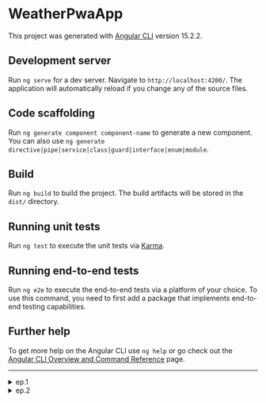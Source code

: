 # WeatherPwaApp

This project was generated with [Angular CLI](https://github.com/angular/angular-cli) version 15.2.2.

## Development server

Run `ng serve` for a dev server. Navigate to `http://localhost:4200/`. The application will automatically reload if you change any of the source files.

## Code scaffolding

Run `ng generate component component-name` to generate a new component. You can also use `ng generate directive|pipe|service|class|guard|interface|enum|module`.

## Build

Run `ng build` to build the project. The build artifacts will be stored in the `dist/` directory.

## Running unit tests

Run `ng test` to execute the unit tests via [Karma](https://karma-runner.github.io).

## Running end-to-end tests

Run `ng e2e` to execute the end-to-end tests via a platform of your choice. To use this command, you need to first add a package that implements end-to-end testing capabilities.

## Further help

To get more help on the Angular CLI use `ng help` or go check out the [Angular CLI Overview and Command Reference](https://angular.io/cli) page.

---

<details>

<summary>ep.1</summary>

- init app w scss, w/o routing

```js
mkdir ch4
cd ch4 tab
ng new weather-pwa-app --style=scss --routing=false --directory ./

```

- add indigo-pink theme w typography & animation & Angular Material

```js
ng add @angular/material --theme=indigo-pink --typography=true
--animations=true

```

```html
// --theme=indigo-pink:
<!--
./node_modules/@angular/material/prebuilt-themes/indigo-
pink.css

<link href="https://fonts.googleapis.com/icon?family=Material+Icons" rel="stylesheet">
 -->

// --typography=true:
<!-- 
<link href="https://fonts.googleapis.com/css2?family=Roboto:wght@300;400;500&display=swap" rel="stylesheet">
</head>
<body class="mat-typography">
    <app-root></app-root>
</body>

// styles.scss
html, body { height: 100%; }
body { margin: 0; font-family: Roboto, "Helvetica Neue",
sans-serif; }
 -->

// --animations=true:
<!--
..
import { BrowserAnimationsModule } from '@angular/
platform-browser/animations';
@NgModule({
imports: [
BrowserAnimationsModule
]
})
  -->
```

- add environments

```js
ng generate environments
```

</details>

<details>

<summary>ep.2</summary>

- add interface

```js
ng g i models/weather --dry-run

```

- add HTTP client

`app.module.ts`

```js
import { HttpClientModule } from "@angular/common/http";

@NgModule({
declarations: [
AppComponent
],
imports: [
HttpClientModule
]
})
```

- add service

```js
ng g s services/weather --skip-tests --dry-run
```

- add method that accept city-name & requests API f that arg-t

```js
getWeather(city:string): Observable<IWeather>{
  const options = new HttpParams()
  .set('units','metrics')
  .set('g','city')
  .set('appId','environment.apiKey')
  return this.http.get<IWeather>(
    environment.apiUrl + 'weather', {params: options};
  )
}
```

</details>
